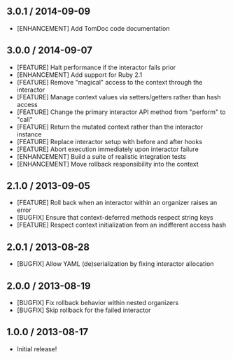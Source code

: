 ## 3.0.1 / 2014-09-09

* [ENHANCEMENT] Add TomDoc code documentation

## 3.0.0 / 2014-09-07

* [FEATURE] Halt performance if the interactor fails prior
* [ENHANCEMENT] Add support for Ruby 2.1
* [FEATURE] Remove "magical" access to the context through the interactor
* [FEATURE] Manage context values via setters/getters rather than hash access
* [FEATURE] Change the primary interactor API method from "perform" to "call"
* [FEATURE] Return the mutated context rather than the interactor instance
* [FEATURE] Replace interactor setup with before and after hooks
* [FEATURE] Abort execution immediately upon interactor failure
* [ENHANCEMENT] Build a suite of realistic integration tests
* [ENHANCEMENT] Move rollback responsibility into the context

## 2.1.0 / 2013-09-05

* [FEATURE] Roll back when an interactor within an organizer raises an error
* [BUGFIX] Ensure that context-deferred methods respect string keys
* [FEATURE] Respect context initialization from an indifferent access hash

## 2.0.1 / 2013-08-28

* [BUGFIX] Allow YAML (de)serialization by fixing interactor allocation

## 2.0.0 / 2013-08-19

* [BUGFIX] Fix rollback behavior within nested organizers
* [BUGFIX] Skip rollback for the failed interactor

## 1.0.0 / 2013-08-17

* Initial release!
